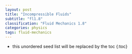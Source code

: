 ```yaml
---
layout: post
title: "Incompressible Fluids"
subtitle: "fl1.8"
classification: "Fluid Mechanics 1.8"
categories: physics
tags: fluid-mechanics
---
```


<!--more-->
* this unordered seed list will be replaced by the toc
{:toc}